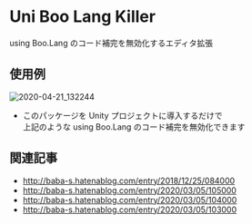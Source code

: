 # Uni Boo Lang Killer

using Boo.Lang のコード補完を無効化するエディタ拡張

## 使用例

![2020-04-21_132244](https://user-images.githubusercontent.com/6134875/79825364-caae9a80-83d3-11ea-9c25-2d9c69f24390.png)

* このパッケージを Unity プロジェクトに導入するだけで  
上記のような using Boo.Lang のコード補完を無効化できます  

## 関連記事

* http://baba-s.hatenablog.com/entry/2018/12/25/084000
* http://baba-s.hatenablog.com/entry/2020/03/05/105000
* http://baba-s.hatenablog.com/entry/2020/03/05/104000
* http://baba-s.hatenablog.com/entry/2020/03/05/103000

